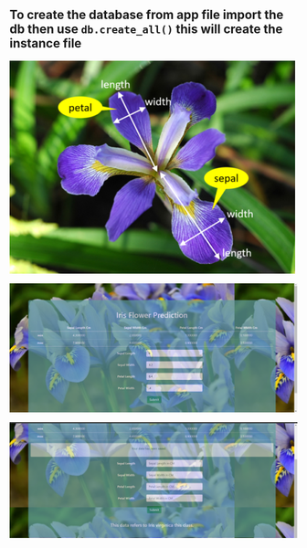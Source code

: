 ## To create the database from app file import the db then use `db.create_all()` this will create the instance file

![Flower Page](https://github.com/akshatraj26/Iris-Flower-Prediction/blob/main/iris%20flower.png)

![index page](https://github.com/akshatraj26/Iris-Flower-Prediction/blob/main/Screenshot%20(430).png)

![Results Page](https://github.com/akshatraj26/Iris-Flower-Prediction/blob/main/Screenshot%20(431).png)